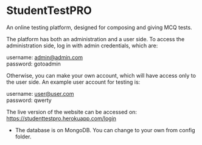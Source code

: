 # StudentTestPRO
An online testing platform, designed for composing and giving MCQ tests.

The platform has both an administration and a user side.
To access the administration side, log in with admin credentials, which are:

username:  admin@admin.com
<br>
password: gotoadmin

Otherwise, you can make your own account, which will have access only to the user side.
An example user account for testing is:


username:  user@user.com
<br>
password: qwerty

The live version of the website can be accessed on:
https://studenttestpro.herokuapp.com/login

* The database is on MongoDB. You can change to your own from config folder.
